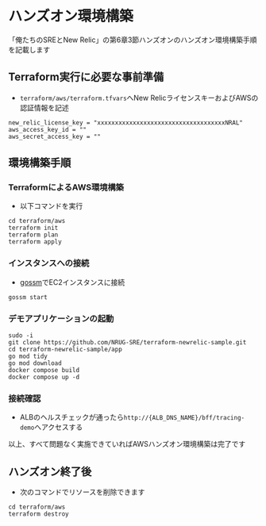 # ハンズオン環境構築

「俺たちのSREとNew Relic」の第6章3節ハンズオンのハンズオン環境構築手順を記載します

## Terraform実行に必要な事前準備
- `terraform/aws/terraform.tfvars`へNew RelicライセンスキーおよびAWSの認証情報を記述

```text
new_relic_license_key = "xxxxxxxxxxxxxxxxxxxxxxxxxxxxxxxxxxxxNRAL"
aws_access_key_id = ""
aws_secret_access_key = ""
```

## 環境構築手順
### TerraformによるAWS環境構築
- 以下コマンドを実行
 
```shell
cd terraform/aws
terraform init
terraform plan
terraform apply
```

### インスタンスへの接続
- [gossm](https://github.com/gjbae1212/gossm)でEC2インスタンスに接続

```shell
gossm start
```

### デモアプリケーションの起動
```shell
sudo -i
git clone https://github.com/NRUG-SRE/terraform-newrelic-sample.git
cd terraform-newrelic-sample/app
go mod tidy
go mod download
docker compose build
docker compose up -d
```

### 接続確認
- ALBのヘルスチェックが通ったら`http://{ALB_DNS_NAME}/bff/tracing-demo`へアクセスする


以上、すべて問題なく実施できていればAWSハンズオン環境構築は完了です

## ハンズオン終了後
- 次のコマンドでリソースを削除できます

```shell
cd terraform/aws
terraform destroy
```
